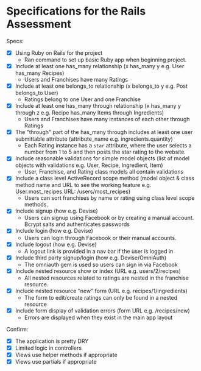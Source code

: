 # Specifications for the Rails Assessment

Specs:
- [x] Using Ruby on Rails for the project
  - Ran command to set up basic Ruby app when beginning project.
- [x] Include at least one has_many relationship (x has_many y e.g. User has_many Recipes) 
  - Users and Franchises have many Ratings
- [x] Include at least one belongs_to relationship (x belongs_to y e.g. Post belongs_to User)
  - Ratings belong to one User and one Franchise
- [x] Include at least one has_many through relationship (x has_many y through z e.g. Recipe has_many Items through Ingredients)
  - Users and Franchises have many instances of each other through Ratings
- [x] The "through" part of the has_many through includes at least one user submittable attribute (attribute_name e.g. ingredients.quantity)
  - Each Rating instance has a `star` attribute, where the user selects a number from 1 to 5 and then posts the star rating to the website.
- [x] Include reasonable validations for simple model objects (list of model objects with validations e.g. User, Recipe, Ingredient, Item)
  - User, Franchise, and Rating class models all contain validations
- [x] Include a class level ActiveRecord scope method (model object & class method name and URL to see the working feature e.g. User.most_recipes URL: /users/most_recipes)
  - Users can sort franchises by name or rating using class level scope methods.
- [x] Include signup (how e.g. Devise)
  - Users can signup using Facebook or by creating a manual account. Bcrypt salts and authenticates passwords
- [x] Include login (how e.g. Devise)
  - Users can login through Facebook or their manual accounts.
- [x] Include logout (how e.g. Devise)
  - A logout link is provided in a nav bar if the user is logged in 
- [x] Include third party signup/login (how e.g. Devise/OmniAuth)
  - The omniauth gem is used so users can sign in via Facebook
- [x] Include nested resource show or index (URL e.g. users/2/recipes)
  - All nested resources related to ratings are nested in the franchise resource.
- [x] Include nested resource "new" form (URL e.g. recipes/1/ingredients)
  - The form to edit/create ratings can only be found in a nested resource
- [x] Include form display of validation errors (form URL e.g. /recipes/new)
  - Errors are displayed when they exist in the main app layout

Confirm:
- [x] The application is pretty DRY
- [x] Limited logic in controllers
- [x] Views use helper methods if appropriate
- [x] Views use partials if appropriate

